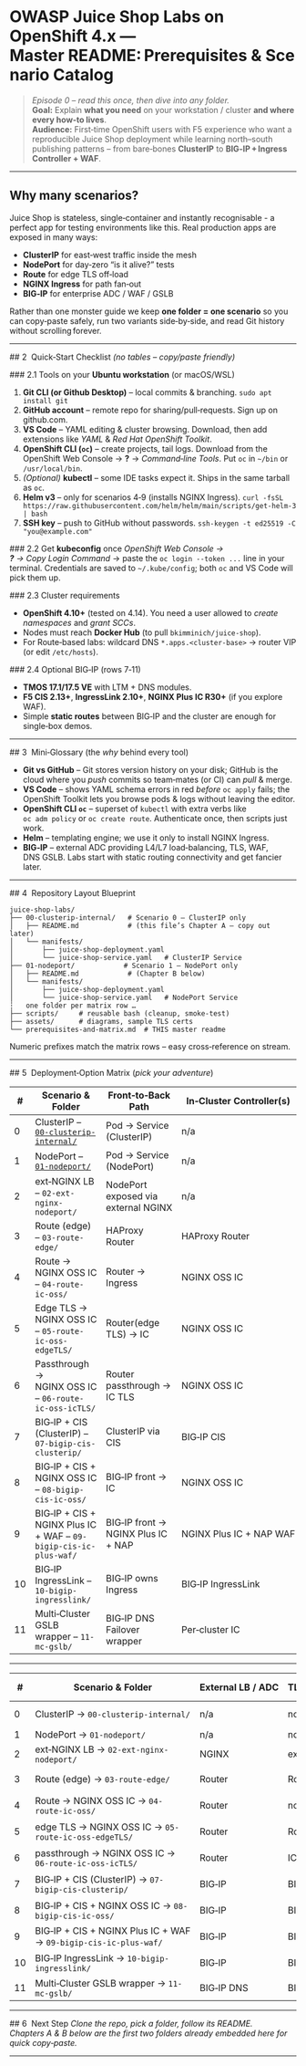 # OWASP Juice Shop Labs on OpenShift 4.x — **Master README: Prerequisites & Scenario Catalog**

> _Episode 0 – read this once, then dive into any folder._  
> **Goal:** Explain **what you need** on your workstation / cluster **and where every how‑to lives**.  
> **Audience:** First‑time OpenShift users with F5 experience who want a reproducible Juice Shop deployment while learning north–south publishing patterns – from bare‑bones **ClusterIP** to **BIG‑IP + Ingress Controller + WAF**.

---

## Why many scenarios?
Juice Shop is stateless, single‑container and instantly recognisable - a perfect app for testing environments like this.  Real production apps are exposed in many ways:

* **ClusterIP** for east‑west traffic inside the mesh
* **NodePort** for day‑zero “is it alive?” tests
* **Route** for edge TLS off‑load
* **NGINX Ingress** for path fan‑out
* **BIG‑IP** for enterprise ADC / WAF / GSLB

Rather than one monster guide we keep **one folder = one scenario** so you can copy‑paste safely, run two variants side‑by‑side, and read Git history without scrolling forever.

---

## 2  Quick‑Start Checklist _(no tables – copy/paste friendly)_

### 2.1 Tools on your **Ubuntu workstation** (or macOS/WSL)
1. **Git CLI (or Github Desktop)** – local commits & branching.  `sudo apt install git`
2. **GitHub account** – remote repo for sharing/pull‑requests.  Sign up on github.com.
3. **VS Code** – YAML editing & cluster browsing.  Download, then add extensions like  _YAML_ & _Red Hat OpenShift Toolkit_.
4. **OpenShift CLI (`oc`)** – create projects, tail logs.  Download from the OpenShift Web Console → **?** → _Command‑line Tools_.  Put `oc` in `~/bin` or `/usr/local/bin`.
5. *(Optional)* **kubectl** – some IDE tasks expect it.  Ships in the same tarball as `oc`.
6. **Helm v3** – only for scenarios 4‑9 (installs NGINX Ingress).  `curl -fsSL https://raw.githubusercontent.com/helm/helm/main/scripts/get-helm-3 | bash`
7. **SSH key** – push to GitHub without passwords.  `ssh-keygen -t ed25519 -C "you@example.com"`

### 2.2 Get **kubeconfig** once
*OpenShift Web Console → **?** → Copy Login Command*  → paste the `oc login --token ...` line in your terminal. Credentials are saved to `~/.kube/config`; both `oc` and VS Code will pick them up.

### 2.3 Cluster requirements
* **OpenShift 4.10+** (tested on 4.14).  You need a user allowed to _create namespaces_ and _grant SCCs_.
* Nodes must reach **Docker Hub** (to pull `bkimminich/juice-shop`).
* For Route‑based labs: wildcard DNS `*.apps.<cluster‑base>` → router VIP (or edit `/etc/hosts`).

### 2.4 Optional BIG‑IP (rows 7‑11)
* **TMOS 17.1/17.5 VE** with LTM + DNS modules.
* **F5 CIS 2.13+**, **IngressLink 2.10+**, **NGINX Plus IC R30+** (if you explore WAF).
* Simple **static routes** between BIG‑IP and the cluster are enough for single‑box demos.

---

## 3  Mini‑Glossary (the *why* behind every tool)
* **Git vs GitHub** – Git stores version history on your disk; GitHub is the cloud where you _push_ commits so team‑mates (or CI) can _pull_ & merge.
* **VS Code** – shows YAML schema errors in red _before_ `oc apply` fails; the OpenShift Toolkit lets you browse pods & logs without leaving the editor.
* **OpenShift CLI `oc`** – superset of `kubectl` with extra verbs like `oc adm policy` or `oc create route`.  Authenticate once, then scripts just work.
* **Helm** – templating engine; we use it only to install NGINX Ingress.
* **BIG‑IP** – external ADC providing L4/L7 load‑balancing, TLS, WAF, DNS GSLB.  Labs start with static routing connectivity and get fancier later.

---

## 4  Repository Layout Blueprint
```text
juice-shop-labs/
├── 00-clusterip-internal/   # Scenario 0 – ClusterIP only
│   ├── README.md            # (this file’s Chapter A – copy out later)
│   └── manifests/
│       ├── juice-shop-deployment.yaml
│       └── juice-shop-service.yaml   # ClusterIP Service
├── 01-nodeport/            # Scenario 1 – NodePort only
│   ├── README.md            # (Chapter B below)
│   └── manifests/
│       ├── juice-shop-deployment.yaml
│       └── juice-shop-service.yaml   # NodePort Service
┆   one folder per matrix row …
├── scripts/     # reusable bash (cleanup, smoke‑test)
├── assets/      # diagrams, sample TLS certs
└── prerequisites-and-matrix.md  # THIS master readme
```
Numeric prefixes match the matrix rows – easy cross‑reference on stream.

---

## 5  Deployment‑Option Matrix (_pick your adventure_)

| #  | Scenario & Folder                                                | Front‑to‑Back Path                  | In‑Cluster Controller(s) | External LB / ADC | TLS Termination | HTTPS Redirect    | GSLB / Fail‑over     | Connectivity to OCP | Ops Owner              | Primary Purpose        |
| -- | ---------------------------------------------------------------- | ----------------------------------- | ------------------------ | ----------------- | --------------- | ----------------- | -------------------- | ------------------- | ---------------------- | ---------------------- |
| 0  | ClusterIP – [`00-clusterip-internal/`](00-clusterip-internal/README.md)                             | Pod → Service (ClusterIP)           | n/a                      | n/a               | None            | Manual            | n/a                  | n/a                 | Dev→Dev                | East‑west / unit tests |
| 1  | NodePort – [`01-nodeport/`](01-nodeport/README.md)                                        | Pod → Service (NodePort)            | n/a                      | n/a               | None            | Manual            | n/a                  | direct node IP      | Dev                    | Quick PoC              |
| 2  | ext‑NGINX LB – `02-ext-nginx-nodeport/`                          | NodePort exposed via external NGINX | n/a                      | NGINX             | External NGINX  | Optional          | DNS round‑robin      | n/a                 | NetOps                 | DIY LB between workers |
| 3  | Route (edge) – `03-route-edge/`                                  | HAProxy Router                      | HAProxy Router           | Router            | Router (edge)   | Yes               | Wildcard DNS         | SDN / OVN           | Dev→DevOps             | Native PROD pattern    |
| 4  | Route → NGINX OSS IC – `04-route-ic-oss/`                        | Router → Ingress                    | NGINX OSS IC             | Router            | None (HTTP)     | n/a               | ClusterIP svc        | -                   | DevOps                 | Path fan‑out demo      |
| 5  | Edge TLS → NGINX OSS IC – `05-route-ic-oss-edgeTLS/`             | Router(edge TLS) → IC               | NGINX OSS IC             | Router            | Router (edge)   | Yes               | ClusterIP svc        | -                   | DevOps               | Central cert mgmt & L7 |
| 6  | Passthrough → NGINX OSS IC – `06-route-ic-oss-icTLS/`            | Router passthrough → IC TLS         | NGINX OSS IC             | Router            | IC              | Optional          | ClusterIP svc        | -                   | DevOps                 | mTLS / SNI policies    |
| 7  | BIG‑IP + CIS (ClusterIP) – `07-bigip-cis-clusterip/`             | ClusterIP via CIS                   | BIG‑IP CIS               | BIG‑IP            | Optional        | BIG‑IP DNS        | Static routes        | -                   | NetOps                 | Enterprise ADC         |
| 8  | BIG‑IP + CIS + NGINX OSS IC – `08-bigip-cis-ic-oss/`             | BIG‑IP front → IC                   | NGINX OSS IC             | BIG‑IP / IC       | Optional        | BIG‑IP DNS        | Static / BGP / VXLAN | -                   | DevOps + NetOps        | IC + ADC combo         |
| 9  | BIG‑IP + CIS + NGINX Plus IC + WAF – `09-bigip-cis-ic-plus-waf/` | BIG‑IP front → NGINX Plus IC + NAP  | NGINX Plus IC + NAP WAF  | BIG‑IP / IC       | Optional        | BIG‑IP DNS + EDNS | Static / BGP / VXLAN | -                   | SecOps + NetOps        | WAF & analytics        |
| 10 | BIG‑IP IngressLink – `10-bigip-ingresslink/`                     | BIG‑IP owns Ingress                 | BIG‑IP IngressLink       | BIG‑IP            | BIG‑IP          | Optional          | BIG‑IP DNS           | ARP / SNAT / VXLAN  | NetOps                 | Centralised ADC        |
| 11 | Multi‑Cluster GSLB wrapper – `11-mc-gslb/`                       | BIG‑IP DNS Failover wrapper         | Per‑cluster IC           | BIG‑IP DNS        | BIG‑IP          | Yes               | Authoritative GSLB   | Any (static/BGP)    | NetOps                 | Blue‑green / A‑P       |

---

| #  | Scenario & Folder              | External LB / ADC | TLS Term. | Redirect | GSLB | Primary goal |
|---|--------------------------------|-------------------|-----------|----------|------|--------------|
| 0 | ClusterIP → `00-clusterip-internal/` | n/a | none | manual | n/a | east‑west / unit tests |
| 1 | NodePort → `01-nodeport/` | n/a | none | manual | n/a | quick PoC |
| 2 | ext‑NGINX LB → `02-ext-nginx-nodeport/` | NGINX | external | opt | RR DNS | DIY LB |
| 3 | Route (edge) → `03-route-edge/` | Router | Router | yes | wildcard DNS | simple PROD |
| 4 | Route → NGINX OSS IC → `04-route-ic-oss/` | Router | none | n/a | svc IP | path fan‑out |
| 5 | edge TLS → NGINX OSS IC → `05-route-ic-oss-edgeTLS/` | Router | Router | — | svc | central certs |
| 6 | passthrough → NGINX OSS IC → `06-route-ic-oss-icTLS/` | Router | IC | — | svc | mTLS / SNI |
| 7 | BIG‑IP + CIS (ClusterIP) → `07-bigip-cis-clusterip/` | BIG‑IP | BIG‑IP | opt | BIG‑IP DNS | enterprise ADC |
| 8 | BIG‑IP + CIS + NGINX OSS IC → `08-bigip-cis-ic-oss/` | BIG‑IP | BIG‑IP/IC | opt | BIG‑IP DNS | IC + ADC combo |
| 9 | BIG‑IP + CIS + NGINX Plus IC + WAF → `09-bigip-cis-ic-plus-waf/` | BIG‑IP | BIG‑IP/IC | opt | GSLB+EDNS | WAF / analytics |
|10 | BIG‑IP IngressLink → `10-bigip-ingresslink/` | BIG‑IP | BIG‑IP | opt | BIG‑IP DNS | centralised ADC |
|11 | Multi‑Cluster GSLB wrapper → `11-mc-gslb/` | BIG‑IP DNS | BIG‑IP | yes | auth GSLB | blue‑green |

---

## 6  Next Step
*Clone the repo, pick a folder, follow its README.  Chapters A & B below are the first two folders already embedded here for quick copy‑paste.*

---